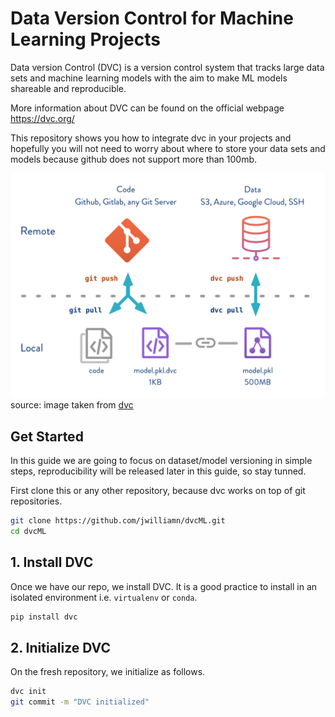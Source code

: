 # Data Version Control for Machine Learning Projects

Data version Control (DVC) is a version control system that tracks large data sets and machine learning models with the aim to make ML models shareable and reproducible.

More information about DVC can be found on the official webpage <https://dvc.org/>

This repository shows you how to integrate dvc in your projects and hopefully you will not need to worry about where to store your data sets and models because github does not support more than 100mb.

![alt text](image/model-versioning-diagram.png)
source: image taken from [dvc](https://dvc.org/doc/use-cases/data-and-model-files-versioning)

## Get Started
In this guide we are going to focus on dataset/model versioning in simple steps, reproducibility will be released later in this guide, so stay tunned.

First clone this or any other repository, because dvc works on top of git repositories.

```bash
git clone https://github.com/jwilliamn/dvcML.git
cd dvcML
```

## 1. Install DVC
Once we have our repo, we install DVC. It is a good practice to install in an isolated environment i.e. `virtualenv` or `conda`.

```bash
pip install dvc
```

## 2. Initialize DVC
On the fresh repository, we initialize as follows.

```bash
dvc init
git commit -m "DVC initialized"
```
